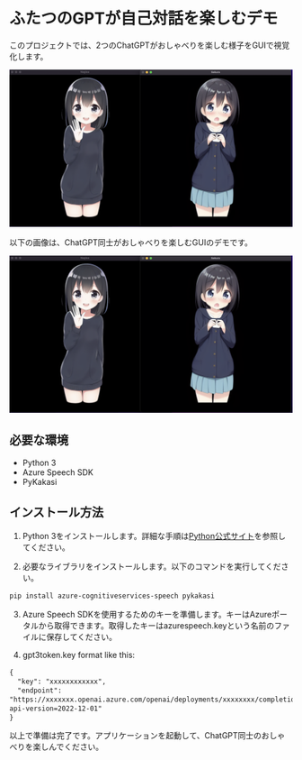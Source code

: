# ふたつのGPTが自己対話を楽しむデモ

このプロジェクトでは、2つのChatGPTがおしゃべりを楽しむ様子をGUIで視覚化します。

![Demo](GUI.png)

以下の画像は、ChatGPT同士がおしゃべりを楽しむGUIのデモです。

![ChatGPTおしゃべりデモ](GUI.png)

## 必要な環境

- Python 3
- Azure Speech SDK
- PyKakasi

## インストール方法

1. Python 3をインストールします。詳細な手順は[Python公式サイト](https://www.python.org/)を参照してください。

2. 必要なライブラリをインストールします。以下のコマンドを実行してください。

```bash
pip install azure-cognitiveservices-speech pykakasi
```

3. Azure Speech SDKを使用するためのキーを準備します。キーはAzureポータルから取得できます。取得したキーはazurespeech.keyという名前のファイルに保存してください。

4. gpt3token.key format like this:

```
{
  "key": "xxxxxxxxxxxx",
  "endpoint": "https://xxxxxxx.openai.azure.com/openai/deployments/xxxxxxxx/completions?api-version=2022-12-01"
}
```

以上で準備は完了です。アプリケーションを起動して、ChatGPT同士のおしゃべりを楽しんでください。